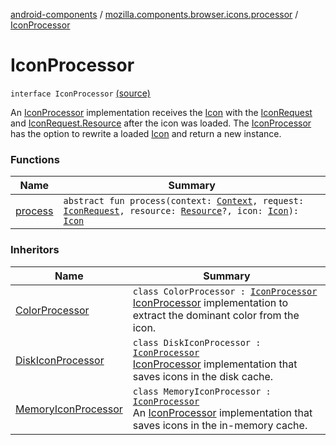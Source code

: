 [android-components](../../index.md) / [mozilla.components.browser.icons.processor](../index.md) / [IconProcessor](./index.md)

# IconProcessor

`interface IconProcessor` [(source)](https://github.com/mozilla-mobile/android-components/blob/master/components/browser/icons/src/main/java/mozilla/components/browser/icons/processor/IconProcessor.kt#L15)

An [IconProcessor](./index.md) implementation receives the [Icon](../../mozilla.components.browser.icons/-icon/index.md) with the [IconRequest](../../mozilla.components.browser.icons/-icon-request/index.md) and [IconRequest.Resource](../../mozilla.components.browser.icons/-icon-request/-resource/index.md) after
the icon was loaded. The [IconProcessor](./index.md) has the option to rewrite a loaded [Icon](../../mozilla.components.browser.icons/-icon/index.md) and return a new instance.

### Functions

| Name | Summary |
|---|---|
| [process](process.md) | `abstract fun process(context: `[`Context`](https://developer.android.com/reference/android/content/Context.html)`, request: `[`IconRequest`](../../mozilla.components.browser.icons/-icon-request/index.md)`, resource: `[`Resource`](../../mozilla.components.browser.icons/-icon-request/-resource/index.md)`?, icon: `[`Icon`](../../mozilla.components.browser.icons/-icon/index.md)`): `[`Icon`](../../mozilla.components.browser.icons/-icon/index.md) |

### Inheritors

| Name | Summary |
|---|---|
| [ColorProcessor](../-color-processor/index.md) | `class ColorProcessor : `[`IconProcessor`](./index.md)<br>[IconProcessor](./index.md) implementation to extract the dominant color from the icon. |
| [DiskIconProcessor](../-disk-icon-processor/index.md) | `class DiskIconProcessor : `[`IconProcessor`](./index.md)<br>[IconProcessor](./index.md) implementation that saves icons in the disk cache. |
| [MemoryIconProcessor](../-memory-icon-processor/index.md) | `class MemoryIconProcessor : `[`IconProcessor`](./index.md)<br>An [IconProcessor](./index.md) implementation that saves icons in the in-memory cache. |
